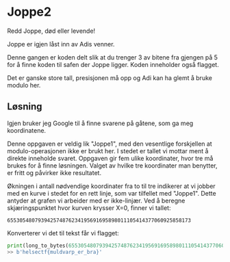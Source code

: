 # Joppe2

Redd Joppe, død eller levende!

Joppe er igjen låst inn av Adis venner.

Denne gangen er koden delt slik at du trenger 3 av bitene fra gjengen på 5 for å finne koden til safen der Joppe ligger. Koden inneholder også flagget.

Det er ganske store tall, presisjonen må opp og Adi kan ha glemt å bruke modulo her.


## Løsning

Igjen bruker jeg Google til å finne svarene på gåtene, som ga meg koordinatene.

Denne oppgaven er veldig lik "Joppe1", med den vesentlige forskjellen at modulo-operasjonen ikke er brukt her. I stedet er tallet vi mottar ment å direkte inneholde svaret. Oppgaven gir fem ulike koordinater, hvor tre må brukes for å finne løsningen. Valget av hvilke tre koordinater man benytter, er fritt og påvirker ikke resultatet.

Økningen i antall nødvendige koordinater fra to til tre indikerer at vi jobber med en kurve i stedet for en rett linje, som var tilfellet med "Joppe1". Dette antyder at grafen vi arbeider med er ikke-linjær. Ved å beregne skjæringspunktet hvor kurven krysser X=0, finner vi tallet:

`655305480793942574876234195691695898011105414377060925858173`

Konverterer vi det til tekst får vi flagget:

```python
print(long_to_bytes(655305480793942574876234195691695898011105414377060925858173))
>> b'helsectf{muldvarp_er_bra}'
```

